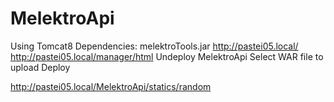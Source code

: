 # MelektroApi
Using Tomcat8
Dependencies: melektroTools.jar
http://pastei05.local/
http://pastei05.local/manager/html
Undeploy MelektroApi
Select WAR file to upload
Deploy

http://pastei05.local/MelektroApi/statics/random
